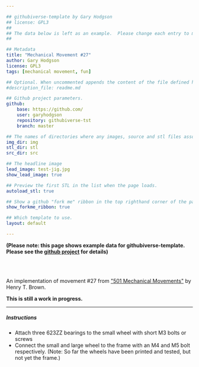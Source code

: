 ```yaml
---

## githubiverse-template by Gary Hodgson
## license: GPL3
##
## The data below is left as an example.  Please change each entry to match your requirements. 
## 

## Metadata
title: "Mechanical Movement #27"
author: Gary Hodgson
license: GPL3
tags: [mechanical movement, fun]

## Optional. When uncommented appends the content of the file defined here to the project description.  Any text at the bottom of this file, after this yaml header, will be shown first.
#description_file: readme.md

## Github project parameters.
github:
    base: https://github.com/
    user: garyhodgson
    repository: githubiverse-tst
    branch: master

## The names of directories where any images, source and stl files associated with the project can be found.
img_dir: img
stl_dir: stl
src_dir: src

## The headline image
lead_image: test-jig.jpg
show_lead_image: true

## Preview the first STL in the list when the page loads.
autoload_stl: true

## Show a github "fork me" ribbon in the top righthand corner of the page.
show_forkme_ribbon: true

## Which template to use.
layout: default

---
```


**(Please note: this page shows example data for githubiverse-template. Please see the [github project](https://github.com/garyhodgson/githubiverse-template) for details)**

<br />
<br />

An implementation of movement \#27 from ["501 Mechanical Movements"](http://books.google.de/books/about/507_Mechanical_Movements.html?id=CSH5UgzD8oIC&redir_esc=y) by Henry T. Brown.

**This is still a work in progress.**

***

##### Instructions

* Attach three 623ZZ bearings to the small wheel with short M3 bolts or screws
* Connect the small and large wheel to the frame with an M4 and M5 bolt respectively.
(Note: So far the wheels have been printed and tested, but not yet the frame.)